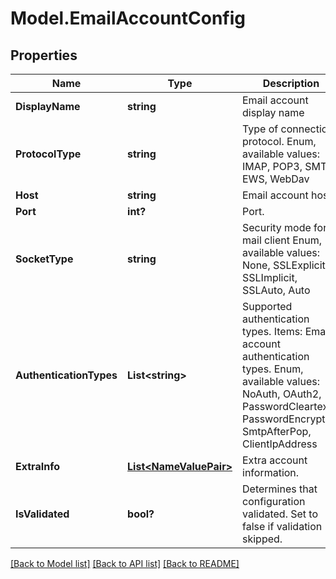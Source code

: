 # Model.EmailAccountConfig
## Properties
Name | Type | Description | Notes
------------ | ------------- | ------------- | -------------
**DisplayName** | **string** | Email account display name              | [optional] 
**ProtocolType** | **string** | Type of connection protocol. Enum, available values: IMAP, POP3, SMTP, EWS, WebDav | 
**Host** | **string** | Email account host.              | [optional] 
**Port** | **int?** | Port.              | [optional] 
**SocketType** | **string** | Security mode for a mail client Enum, available values: None, SSLExplicit, SSLImplicit, SSLAuto, Auto | 
**AuthenticationTypes** | **List&lt;string&gt;** | Supported authentication types.              Items: Email account authentication types. Enum, available values: NoAuth, OAuth2, PasswordCleartext, PasswordEncrypted, SmtpAfterPop, ClientIpAddress | [optional] 
**ExtraInfo** | [**List&lt;NameValuePair&gt;**](NameValuePair.md) | Extra account information.              | [optional] 
**IsValidated** | **bool?** | Determines that configuration validated. Set to false if validation skipped.              | 



[[Back to Model list]](README.md#documentation-for-models) [[Back to API list]](README.md#documentation-for-api-endpoints) [[Back to README]](README.md)


